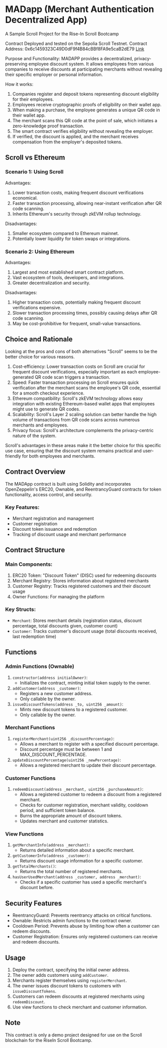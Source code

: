 # MADapp (Merchant Authentication Decentralized App)
A Sample Scroll Project for the Rise-In Scroll Bootcamp

Contract Deployed and tested on the Sepolia Scroll Testnet. 
Contract Address: 0x6c1459323C49D0dF9f4B84cBBf8FA9e5caB2dE79 [Link](https://sepolia.scrollscan.com/address/0x6c1459323c49d0df9f4b84cbbf8fa9e5cab2de79)

Purpose and Functionality:
MADAPP provides a decentralized, privacy-preserving employee discount system. It allows employees from various companies to receive discounts at participating merchants without revealing their specific employer or personal information.

How it works:

1. Companies register and deposit tokens representing discount eligibility for their employees.
2. Employees receive cryptographic proofs of eligibility on their wallet app.
3. When making a purchase, the employee generates a unique QR code in their wallet app.
4. The merchant scans this QR code at the point of sale, which initiates a zero-knowledge proof transaction.
5. The smart contract verifies eligibility without revealing the employer.
6. If verified, the discount is applied, and the merchant receives compensation from the employer's deposited tokens.

## Scroll vs Ethereum

### Scenario 1: Using Scroll

Advantages:

1. Lower transaction costs, making frequent discount verifications economical.
2. Faster transaction processing, allowing near-instant verification after QR code scanning.
3. Inherits Ethereum's security through zkEVM rollup technology.

Disadvantages:

1. Smaller ecosystem compared to Ethereum mainnet.
2. Potentially lower liquidity for token swaps or integrations.

### Scenario 2: Using Ethereum

Advantages:

1. Largest and most established smart contract platform.
2. Vast ecosystem of tools, developers, and integrations.
3. Greater decentralization and security.

Disadvantages:

1. Higher transaction costs, potentially making frequent discount verifications expensive.
2. Slower transaction processing times, possibly causing delays after QR code scanning.
3. May be cost-prohibitive for frequent, small-value transactions.

## Choice and Rationale
Looking at the pros and cons of both alternatives "Scroll" seems to be the better choice for various reasons.

1. Cost-efficiency: Lower transaction costs on Scroll are crucial for frequent discount verifications, especially important as each employee-generated QR code scan triggers a transaction.
2. Speed: Faster transaction processing on Scroll ensures quick verification after the merchant scans the employee's QR code, essential for a smooth checkout experience.
3. Ethereum compatibility: Scroll's zkEVM technology allows easy integration with existing Ethereum-based wallet apps that employees might use to generate QR codes.
4. Scalability: Scroll's Layer 2 scaling solution can better handle the high volume of transactions from QR code scans across numerous merchants and employees.
5. Privacy focus: Scroll's architecture complements the privacy-centric nature of the system.

Scroll's advantages in these areas make it the better choice for this specific use case, ensuring that the discount system remains practical and user-friendly for both employees and merchants.

## Contract Overview

The MADApp contract is built using Solidity and incorporates OpenZeppelin's ERC20, Ownable, and ReentrancyGuard contracts for token functionality, access control, and security.

### Key Features:

- Merchant registration and management
- Customer registration
- Discount token issuance and redemption
- Tracking of discount usage and merchant performance

## Contract Structure

### Main Components:

1. ERC20 Token: "Discount Token" (DISC) used for redeeming discounts
2. Merchant Registry: Stores information about registered merchants
3. Customer Registry: Tracks registered customers and their discount usage
4. Owner Functions: For managing the platform

### Key Structs:

- `Merchant`: Stores merchant details (registration status, discount percentage, total discounts given, customer count)
- `Customer`: Tracks customer's discount usage (total discounts received, last redemption time)

## Functions

### Admin Functions (Ownable)

1. `constructor(address initialOwner)`:
    - Initializes the contract, minting initial token supply to the owner.
2. `addCustomer(address _customer)`:
    - Registers a new customer address.
    - Only callable by the owner.
3. `issueDiscountTokens(address _to, uint256 _amount)`:
    - Mints new discount tokens to a registered customer.
    - Only callable by the owner.

### Merchant Functions

1. `registerMerchant(uint256 _discountPercentage)`:
    - Allows a merchant to register with a specified discount percentage.
    - Discount percentage must be between 1 and MAX_DISCOUNT_PERCENTAGE.
2. `updateDiscountPercentage(uint256 _newPercentage)`:
    - Allows a registered merchant to update their discount percentage.

### Customer Functions

1. `redeemDiscount(address _merchant, uint256 _purchaseAmount)`:
    - Allows a registered customer to redeem a discount from a registered merchant.
    - Checks for customer registration, merchant validity, cooldown period, and sufficient token balance.
    - Burns the appropriate amount of discount tokens.
    - Updates merchant and customer statistics.

### View Functions

1. `getMerchantInfo(address _merchant)`:
    - Returns detailed information about a specific merchant.
2. `getCustomerInfo(address _customer)`:
    - Returns discount usage information for a specific customer.
3. `getTotalMerchants()`:
    - Returns the total number of registered merchants.
4. `hasUserUsedMerchant(address _customer, address _merchant)`:
    - Checks if a specific customer has used a specific merchant's discount before.

## Security Features

- ReentrancyGuard: Prevents reentrancy attacks on critical functions.
- Ownable: Restricts admin functions to the contract owner.
- Cooldown Period: Prevents abuse by limiting how often a customer can redeem discounts.
- Customer Registration: Ensures only registered customers can receive and redeem discounts.

## Usage

1. Deploy the contract, specifying the initial owner address.
2. The owner adds customers using `addCustomer`.
3. Merchants register themselves using `registerMerchant`.
4. The owner issues discount tokens to customers with `issueDiscountTokens`.
5. Customers can redeem discounts at registered merchants using `redeemDiscount`.
6. Use view functions to check merchant and customer information.

## Note

This contract is only a demo project designed for use on the Scroll blockchain for the RiseIn Scroll Bootcamp.
